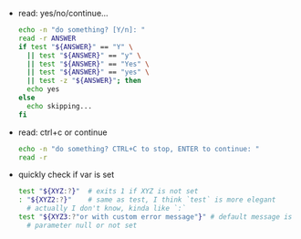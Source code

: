 - read: yes/no/continue...
    ```sh
    echo -n "do something? [Y/n]: "
    read -r ANSWER
    if test "${ANSWER}" == "Y" \
      || test "${ANSWER}" == "y" \
      || test "${ANSWER}" == "Yes" \
      || test "${ANSWER}" == "yes" \
      || test -z "${ANSWER}"; then
      echo yes
    else
      echo skipping...
    fi
    ```

- read: ctrl+c or continue
    ```sh
    echo -n "do something? CTRL+C to stop, ENTER to continue: "
    read -r
    ```

- quickly check if var is set
    ```sh
    test "${XYZ:?}"  # exits 1 if XYZ is not set
    : "${XYZ2:?}"    # same as test, I think `test` is more elegant
      # actually I don't know, kinda like `:`
    test "${XYZ3:?"or with custom error message"}" # default message is
      # parameter null or not set
    ```
